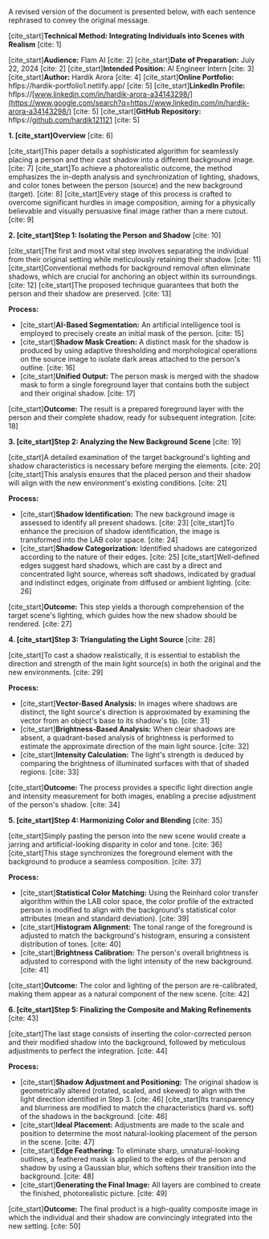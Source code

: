 A revised version of the document is presented below, with each sentence rephrased to convey the original message.

[cite\_start]**Technical Method: Integrating Individuals into Scenes with Realism** [cite: 1]

[cite\_start]**Audience:** Flam AI [cite: 2]
[cite\_start]**Date of Preparation:** July 22, 2024 [cite: 2]
[cite\_start]**Intended Position:** AI Engineer Intern [cite: 3]
[cite\_start]**Author:** Hardik Arora [cite: 4]
[cite\_start]**Online Portfolio:** hflps://hardik-portfolio1.netlify.app/ [cite: 5]
[cite\_start]**LinkedIn Profile:** hflps://[www.linkedin.com/in/hardik-arora-a34143298/](https://www.google.com/search?q=https://www.linkedin.com/in/hardik-arora-a34143298/) [cite: 5]
[cite\_start]**GitHub Repository:** hflps://[github.com/hardik121121](https://www.google.com/search?q=https://github.com/hardik121121) [cite: 5]

**1. [cite\_start]Overview** [cite: 6]

[cite\_start]This paper details a sophisticated algorithm for seamlessly placing a person and their cast shadow into a different background image. [cite: 7] [cite\_start]To achieve a photorealistic outcome, the method emphasizes the in-depth analysis and synchronization of lighting, shadows, and color tones between the person (source) and the new background (target). [cite: 8] [cite\_start]Every stage of this process is crafted to overcome significant hurdles in image composition, aiming for a physically believable and visually persuasive final image rather than a mere cutout. [cite: 9]

**2. [cite\_start]Step 1: Isolating the Person and Shadow** [cite: 10]

[cite\_start]The first and most vital step involves separating the individual from their original setting while meticulously retaining their shadow. [cite: 11] [cite\_start]Conventional methods for background removal often eliminate shadows, which are crucial for anchoring an object within its surroundings. [cite: 12] [cite\_start]The proposed technique guarantees that both the person and their shadow are preserved. [cite: 13]

**Process:**

  * [cite\_start]**AI-Based Segmentation:** An artificial intelligence tool is employed to precisely create an initial mask of the person. [cite: 15]
  * [cite\_start]**Shadow Mask Creation:** A distinct mask for the shadow is produced by using adaptive thresholding and morphological operations on the source image to isolate dark areas attached to the person's outline. [cite: 16]
  * [cite\_start]**Unified Output:** The person mask is merged with the shadow mask to form a single foreground layer that contains both the subject and their original shadow. [cite: 17]

[cite\_start]**Outcome:** The result is a prepared foreground layer with the person and their complete shadow, ready for subsequent integration. [cite: 18]

**3. [cite\_start]Step 2: Analyzing the New Background Scene** [cite: 19]

[cite\_start]A detailed examination of the target background's lighting and shadow characteristics is necessary before merging the elements. [cite: 20] [cite\_start]This analysis ensures that the placed person and their shadow will align with the new environment's existing conditions. [cite: 21]

**Process:**

  * [cite\_start]**Shadow Identification:** The new background image is assessed to identify all present shadows. [cite: 23] [cite\_start]To enhance the precision of shadow identification, the image is transformed into the LAB color space. [cite: 24]
  * [cite\_start]**Shadow Categorization:** Identified shadows are categorized according to the nature of their edges. [cite: 25] [cite\_start]Well-defined edges suggest hard shadows, which are cast by a direct and concentrated light source, whereas soft shadows, indicated by gradual and indistinct edges, originate from diffused or ambient lighting. [cite: 26]

[cite\_start]**Outcome:** This step yields a thorough comprehension of the target scene's lighting, which guides how the new shadow should be rendered. [cite: 27]

**4. [cite\_start]Step 3: Triangulating the Light Source** [cite: 28]

[cite\_start]To cast a shadow realistically, it is essential to establish the direction and strength of the main light source(s) in both the original and the new environments. [cite: 29]

**Process:**

  * [cite\_start]**Vector-Based Analysis:** In images where shadows are distinct, the light source's direction is approximated by examining the vector from an object's base to its shadow's tip. [cite: 31]
  * [cite\_start]**Brightness-Based Analysis:** When clear shadows are absent, a quadrant-based analysis of brightness is performed to estimate the approximate direction of the main light source. [cite: 32]
  * [cite\_start]**Intensity Calculation:** The light's strength is deduced by comparing the brightness of illuminated surfaces with that of shaded regions. [cite: 33]

[cite\_start]**Outcome:** The process provides a specific light direction angle and intensity measurement for both images, enabling a precise adjustment of the person's shadow. [cite: 34]

**5. [cite\_start]Step 4: Harmonizing Color and Blending** [cite: 35]

[cite\_start]Simply pasting the person into the new scene would create a jarring and artificial-looking disparity in color and tone. [cite: 36] [cite\_start]This stage synchronizes the foreground element with the background to produce a seamless composition. [cite: 37]

**Process:**

  * [cite\_start]**Statistical Color Matching:** Using the Reinhard color transfer algorithm within the LAB color space, the color profile of the extracted person is modified to align with the background's statistical color attributes (mean and standard deviation). [cite: 39]
  * [cite\_start]**Histogram Alignment:** The tonal range of the foreground is adjusted to match the background's histogram, ensuring a consistent distribution of tones. [cite: 40]
  * [cite\_start]**Brightness Calibration:** The person's overall brightness is adjusted to correspond with the light intensity of the new background. [cite: 41]

[cite\_start]**Outcome:** The color and lighting of the person are re-calibrated, making them appear as a natural component of the new scene. [cite: 42]

**6. [cite\_start]Step 5: Finalizing the Composite and Making Refinements** [cite: 43]

[cite\_start]The last stage consists of inserting the color-corrected person and their modified shadow into the background, followed by meticulous adjustments to perfect the integration. [cite: 44]

**Process:**

  * [cite\_start]**Shadow Adjustment and Positioning:** The original shadow is geometrically altered (rotated, scaled, and skewed) to align with the light direction identified in Step 3. [cite: 46] [cite\_start]Its transparency and blurriness are modified to match the characteristics (hard vs. soft) of the shadows in the background. [cite: 46]
  * [cite\_start]**Ideal Placement:** Adjustments are made to the scale and position to determine the most natural-looking placement of the person in the scene. [cite: 47]
  * [cite\_start]**Edge Feathering:** To eliminate sharp, unnatural-looking outlines, a feathered mask is applied to the edges of the person and shadow by using a Gaussian blur, which softens their transition into the background. [cite: 48]
  * [cite\_start]**Generating the Final Image:** All layers are combined to create the finished, photorealistic picture. [cite: 49]

[cite\_start]**Outcome:** The final product is a high-quality composite image in which the individual and their shadow are convincingly integrated into the new setting. [cite: 50]